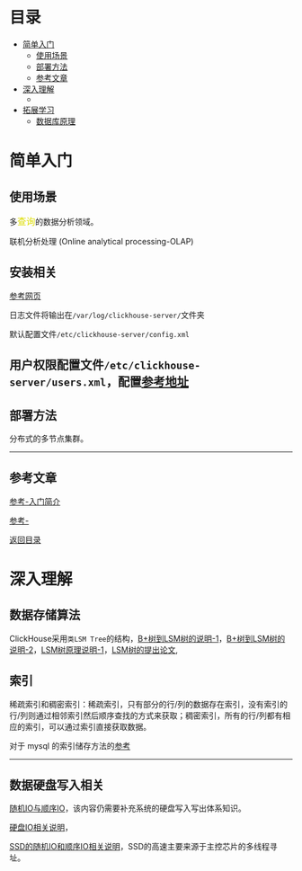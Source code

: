 # 目录
- [简单入门](#简单入门)
    + [使用场景](#使用场景)
    + [部署方法](#部署方法)
    + [参考文章](#参考文章)
- [深入理解](#深入理解)
    + []()
- [拓展学习](#拓展学习)
    + [数据库原理](#数据库原理)


# 简单入门

## 使用场景

多<font color="#dddd00" size="3">查询</font>的数据分析领域。  

联机分析处理 (Online analytical processing-OLAP)  


## 安装相关

[参考网页](https://clickhouse.tech/docs/zh/getting-started/install/)

日志文件将输出在`/var/log/clickhouse-server/`文件夹

默认配置文件`/etc/clickhouse-server/config.xml`

用户权限配置文件`/etc/clickhouse-server/users.xml`，配置[参考地址](https://clickhouse.tech/docs/zh/operations/configuration-files/)
---

## 部署方法

分布式的多节点集群。  

---

## 参考文章

[参考-入门简介](https://zhuanlan.zhihu.com/p/98135840)  

[参考-]()

[返回目录](#目录)

# 深入理解

## 数据存储算法

ClickHouse采用`类LSM Tree`的结构，[B+树到LSM树的说明-1](https://blog.csdn.net/dbanote/article/details/8897599)，[B+树到LSM树的说明-2](https://www.jianshu.com/p/f911cb9e42de)，[LSM树原理说明-1](https://www.zhihu.com/question/19887265)，[LSM树的提出论文](https://www.cs.umb.edu/~poneil/lsmtree.pdf),


## 索引

稀疏索引和稠密索引：稀疏索引，只有部分的行/列的数据存在索引，没有索引的行/列则通过相邻索引然后顺序查找的方式来获取；稠密索引，所有的行/列都有相应的索引，可以通过索引直接获取数据。

对于 mysql 的索引储存方法的[参考](https://zhuanlan.zhihu.com/p/352181863)

---

## 数据硬盘写入相关

[随机IO与顺序IO](https://blog.csdn.net/ch717828/article/details/100574371)，该内容仍需要补充系统的硬盘写入写出体系知识。

[硬盘IO相关说明](https://tech.meituan.com/2017/05/19/about-desk-io.html)，

[SSD的随机IO和顺序IO相关说明](https://www.zhihu.com/question/47544675)，SSD的高速主要来源于主控芯片的多线程寻址。
